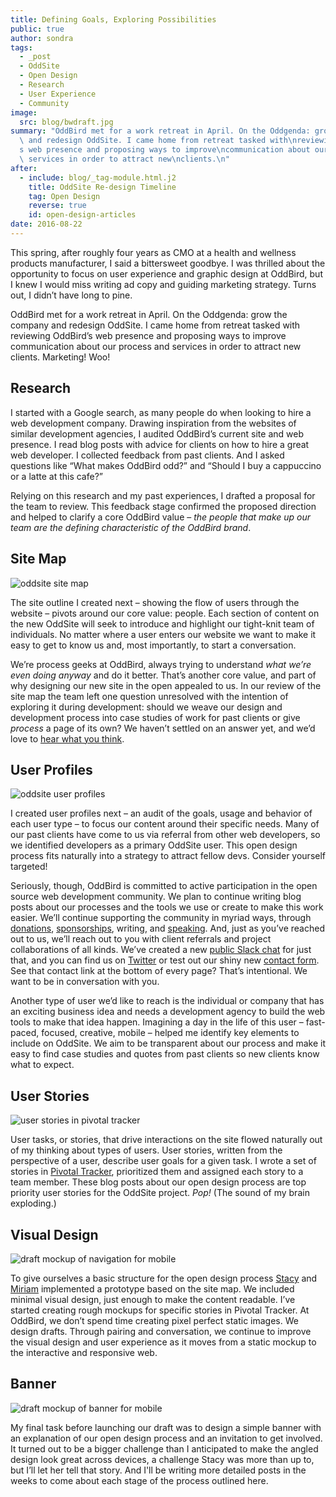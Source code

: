 ```yaml
---
title: Defining Goals, Exploring Possibilities
public: true
author: sondra
tags:
  - _post
  - OddSite
  - Open Design
  - Research
  - User Experience
  - Community
image:
  src: blog/bwdraft.jpg
summary: "OddBird met for a work retreat in April. On the Oddgenda: grow the\ncompany\
  \ and redesign OddSite. I came home from retreat tasked with\nreviewing OddBird\u2019\
  s web presence and proposing ways to improve\ncommunication about our process and\
  \ services in order to attract new\nclients.\n"
after:
  - include: blog/_tag-module.html.j2
    title: OddSite Re-design Timeline
    tag: Open Design
    reverse: true
    id: open-design-articles
date: 2016-08-22
---
```


This spring, after roughly four years as CMO at a health and wellness
products manufacturer, I said a bittersweet goodbye. I was thrilled
about the opportunity to focus on user experience and graphic design at
OddBird, but I knew I would miss writing ad copy and guiding marketing
strategy. Turns out, I didn’t have long to pine.

OddBird met for a work retreat in April. On the Oddgenda: grow the
company and redesign OddSite. I came home from retreat tasked with
reviewing OddBird’s web presence and proposing ways to improve
communication about our process and services in order to attract new
clients. Marketing! Woo!

## Research

I started with a Google search, as many people do when looking to hire a
web development company. Drawing inspiration from the websites of
similar development agencies, I audited OddBird’s current site and web
presence. I read blog posts with advice for clients on how to hire a
great web developer. I collected feedback from past clients. And I asked
questions like “What makes OddBird odd?” and “Should I buy a cappuccino
or a latte at this cafe?”

Relying on this research and my past experiences, I drafted a proposal
for the team to review. This feedback stage confirmed the proposed
direction and helped to clarify a core OddBird value – *the people that
make up our team are the defining characteristic of the OddBird brand*.

## Site Map

![oddsite site map]

The site outline I created next – showing the flow of users through the
website – pivots around our core value: people. Each section of content
on the new OddSite will seek to introduce and highlight our tight-knit
team of individuals. No matter where a user enters our website we want
to make it easy to get to know us and, most importantly, to start a
conversation.

We’re process geeks at OddBird, always trying to understand *what we’re
even doing anyway* and do it better. That’s another core value, and part
of why designing our new site in the open appealed to us. In our review
of the site map the team left one question unresolved with the intention
of exploring it during development: should we weave our design and
development process into case studies of work for past clients or give
*process* a page of its own? We haven’t settled on an answer yet, and
we’d love to [hear what you think].

  [oddsite site map]: /static/images/blog/sitemap.jpg
  [hear what you think]: /contact/

## User Profiles

![oddsite user profiles]

I created user profiles next – an audit of the goals, usage and behavior
of each user type – to focus our content around their specific needs.
Many of our past clients have come to us via referral from other web
developers, so we identified developers as a primary OddSite user. This
open design process fits naturally into a strategy to attract fellow
devs. Consider yourself targeted!

Seriously, though, OddBird is committed to active participation in the
open source web development community. We plan to continue writing blog
posts about our processes and the tools we use or create to make this
work easier. We’ll continue supporting the community in myriad ways,
through [donations], [sponsorships][donations], writing, and [speaking].
And, just as you’ve reached out to us, we’ll reach out to you with
client referrals and project collaborations of all kinds. We’ve created
a new [public Slack chat] for just that, and you can find us on
[Twitter] or test out our shiny new [contact form]. See that contact
link at the bottom of every page? That’s intentional. We want to be in
conversation with you.

Another type of user we’d like to reach is the individual or company
that has an exciting business idea and needs a development agency to
build the web tools to make that idea happen. Imagining a day in the
life of this user – fast-paced, focused, creative, mobile – helped me
identify key elements to include on OddSite. We aim to be transparent
about our process and make it easy to find case studies and quotes from
past clients so new clients know what to expect.

  [oddsite user profiles]: /static/images/blog/userprofiles.jpg
  [donations]: /community/
  [speaking]: /services/speaking/
  [public Slack chat]: http://friends.oddbird.net/
  [Twitter]: https://twitter.com/OddBird
  [contact form]: /contact/

## User Stories

![user stories in pivotal tracker]

User tasks, or stories, that drive interactions on the site flowed
naturally out of my thinking about types of users. User stories, written
from the perspective of a user, describe user goals for a given task. I
wrote a set of stories in [Pivotal Tracker], prioritized them and
assigned each story to a team member. These blog posts about our open
design process are top priority user stories for the OddSite project.
*Pop!* (The sound of my brain exploding.)

  [user stories in pivotal tracker]: /static/images/blog/pivotal.jpg
  [Pivotal Tracker]: https://www.pivotaltracker.com/n/projects/22378

## Visual Design

![draft mockup of navigation for mobile]

To give ourselves a basic structure for the open design process [Stacy]
and [Miriam] implemented a prototype based on the site map. We included
minimal visual design, just enough to make the content readable. I’ve
started creating rough mockups for specific stories in Pivotal Tracker.
At OddBird, we don’t spend time creating pixel perfect static images. We
design drafts. Through pairing and conversation, we continue to improve
the visual design and user experience as it moves from a static mockup
to the interactive and responsive web.

  [draft mockup of navigation for mobile]: /static/images/blog/navdraft.jpg
  [Stacy]: /authors/stacy/
  [Miriam]: /authors/miriam/

## Banner

![draft mockup of banner for mobile]

My final task before launching our draft was to design a simple banner
with an explanation of our open design process and an invitation to get
involved. It turned out to be a bigger challenge than I anticipated to
make the angled design look great across devices, a challenge Stacy was
more than up to, but I’ll let her tell that story. And I'll be writing
more detailed posts in the weeks to come about each stage of the process
outlined here.

  [draft mockup of banner for mobile]: /static/images/blog/mobilebannerdraft.jpg
